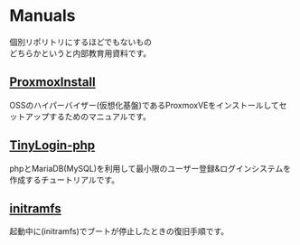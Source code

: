 # Manuals
個別リポリトリにするほどでもないもの  
どちらかというと内部教育用資料です。

## [ProxmoxInstall](./ProxmoxInstall)
OSSのハイパーバイザー(仮想化基盤)であるProxmoxVEをインストールしてセットアップするためのマニュアルです。  

## [TinyLogin-php](./TinyLogin-php)
phpとMariaDB(MySQL)を利用して最小限のユーザー登録&ログインシステムを作成するチュートリアルです。

## [initramfs](./initramfs)
起動中に(initramfs)でブートが停止したときの復旧手順です。
